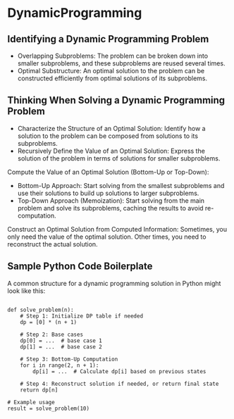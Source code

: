 # DynamicProgramming
## Identifying a Dynamic Programming Problem
- Overlapping Subproblems: The problem can be broken down into smaller subproblems, and these subproblems are reused several times.
- Optimal Substructure: An optimal solution to the problem can be constructed efficiently from optimal solutions of its subproblems.

## Thinking When Solving a Dynamic Programming Problem

- Characterize the Structure of an Optimal Solution: Identify how a solution to the problem can be composed from solutions to its subproblems.
- Recursively Define the Value of an Optimal Solution: Express the solution of the problem in terms of solutions for smaller subproblems.

Compute the Value of an Optimal Solution (Bottom-Up or Top-Down):
- Bottom-Up Approach: Start solving from the smallest subproblems and use their solutions to build up solutions to larger subproblems.
- Top-Down Approach (Memoization): Start solving from the main problem and solve its subproblems, caching the results to avoid re-computation.

Construct an Optimal Solution from Computed Information: Sometimes, you only need the value of the optimal solution. Other times, you need to reconstruct the actual solution.

## Sample Python Code Boilerplate

A common structure for a dynamic programming solution in Python might look like this:

```

def solve_problem(n):
    # Step 1: Initialize DP table if needed
    dp = [0] * (n + 1)

    # Step 2: Base cases
    dp[0] = ...  # base case 1
    dp[1] = ...  # base case 2

    # Step 3: Bottom-Up Computation
    for i in range(2, n + 1):
        dp[i] = ...  # Calculate dp[i] based on previous states

    # Step 4: Reconstruct solution if needed, or return final state
    return dp[n]

# Example usage
result = solve_problem(10)
```
